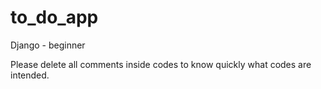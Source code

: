 # to_do_app
Django - beginner

Please delete all comments inside codes to know quickly what codes are intended.

